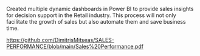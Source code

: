 Created multiple dynamic dashboards in Power BI to provide sales insights for decision support in the Retail industry. This process will not only facilitate the growth of sales but also automate them and save business time.

https://github.com/DimitrisMitseas/SALES-PERFORMANCE/blob/main/Sales%20Performance.pdf
